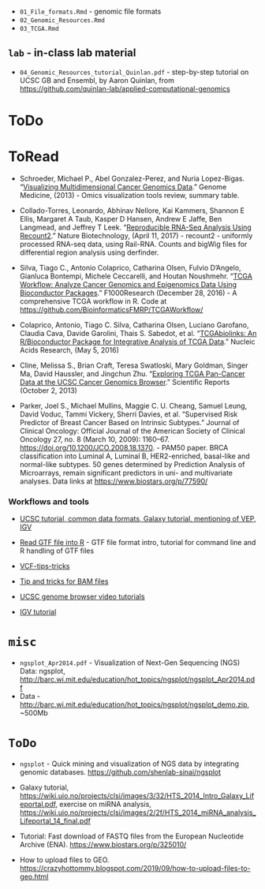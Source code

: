 - `01_File_formats.Rmd` - genomic file formats
- `02_Genomic_Resources.Rmd`
- `03_TCGA.Rmd`

## `lab` - in-class lab material

- `04_Genomic_Resources_tutorial_Quinlan.pdf` - step-by-step tutorial on UCSC GB and Ensembl, by Aaron Quinlan, from https://github.com/quinlan-lab/applied-computational-genomics

# ToDo

# ToRead

- Schroeder, Michael P., Abel Gonzalez-Perez, and Nuria Lopez-Bigas. “[Visualizing Multidimensional Cancer Genomics Data](https://doi.org/10.1186/gm413).” Genome Medicine, (2013) - Omics visualization tools review, summary table.

- Collado-Torres, Leonardo, Abhinav Nellore, Kai Kammers, Shannon E Ellis, Margaret A Taub, Kasper D Hansen, Andrew E Jaffe, Ben Langmead, and Jeffrey T Leek. “[Reproducible RNA-Seq Analysis Using Recount2](https://doi.org/10.1038/nbt.3838).” Nature Biotechnology, (April 11, 2017) - recount2 - uniformly processed RNA-seq data, using Rail-RNA. Counts and bigWig files for differential region analysis using derfinder.

- Silva, Tiago C., Antonio Colaprico, Catharina Olsen, Fulvio D’Angelo, Gianluca Bontempi, Michele Ceccarelli, and Houtan Noushmehr. “[TCGA Workflow: Analyze Cancer Genomics and Epigenomics Data Using Bioconductor Packages](https://doi.org/10.12688/f1000research.8923.2).” F1000Research (December 28, 2016) - A comprehensive TCGA workflow in R. Code at https://github.com/BioinformaticsFMRP/TCGAWorkflow/

- Colaprico, Antonio, Tiago C. Silva, Catharina Olsen, Luciano Garofano, Claudia Cava, Davide Garolini, Thais S. Sabedot, et al. “[TCGAbiolinks: An R/Bioconductor Package for Integrative Analysis of TCGA Data](https://doi.org/10.1093/nar/gkv1507).” Nucleic Acids Research, (May 5, 2016)

- Cline, Melissa S., Brian Craft, Teresa Swatloski, Mary Goldman, Singer Ma, David Haussler, and Jingchun Zhu. “[Exploring TCGA Pan-Cancer Data at the UCSC Cancer Genomics Browser](https://doi.org/10.1038/srep02652).” Scientific Reports (October 2, 2013)

- Parker, Joel S., Michael Mullins, Maggie C. U. Cheang, Samuel Leung, David Voduc, Tammi Vickery, Sherri Davies, et al. “Supervised Risk Predictor of Breast Cancer Based on Intrinsic Subtypes.” Journal of Clinical Oncology: Official Journal of the American Society of Clinical Oncology 27, no. 8 (March 10, 2009): 1160–67. https://doi.org/10.1200/JCO.2008.18.1370. - PAM50 paper. BRCA classification into Luminal A, Luminal B, HER2-enriched, basal-like and normal-like subtypes. 50 genes determined by Prediction Analysis of Microarrays, remain significant predictors in uni- and multivariate analyses. Data links at https://www.biostars.org/p/77590/

### Workflows and tools

- [UCSC tutorial, common data formats, Galaxy tutorial, mentioning of VEP, IGV](http://web.cse.ohio-state.edu/~machiraju.1/teaching/CSE5599-BMI7830/Lectures/pdf/BMI7830-CSE5559-2014-huang-machiraju-Week-11-1.pdf)

- [Read GTF file into R](https://davetang.org/muse/2017/08/04/read-gtf-file-r/) - GTF file format intro, tutorial for command line and R handling of GTF files

- [VCF-tips-tricks](https://github.com/tdelhomme/VCF-tips-tricks)

- [Tip and tricks for BAM files](https://github.com/IARCbioinfo/BAM-tricks)


- [UCSC genome browser video tutorials](https://www.youtube.com/channel/UCQnUJepyNOw0p8s2otX4RYQ/videos)

- [IGV tutorial](https://github.com/griffithlab/rnaseq_tutorial/wiki/IGV-Tutorial)

# `misc`

- `ngsplot_Apr2014.pdf` - Visualization of Next-Gen Sequencing (NGS) Data: ngsplot, http://barc.wi.mit.edu/education/hot_topics/ngsplot/ngsplot_Apr2014.pdf
- Data - http://barc.wi.mit.edu/education/hot_topics/ngsplot/ngsplot_demo.zip, ~500Mb


# `ToDo`

- `ngsplot` - Quick mining and visualization of NGS data by integrating genomic databases. https://github.com/shenlab-sinai/ngsplot

- Galaxy tutorial, https://wiki.uio.no/projects/clsi/images/3/32/HTS_2014_Intro_Galaxy_Lifeportal.pdf, exercise on miRNA analysis, https://wiki.uio.no/projects/clsi/images/2/2f/HTS_2014_miRNA_analysis_Lifeportal_14_final.pdf

- Tutorial: Fast download of FASTQ files from the European Nucleotide Archive (ENA). https://www.biostars.org/p/325010/

- How to upload files to GEO. https://crazyhottommy.blogspot.com/2019/09/how-to-upload-files-to-geo.html